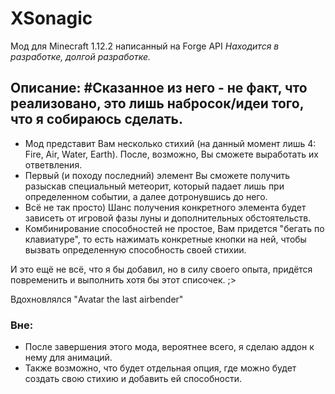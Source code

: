 # XSonagic
Мод для Minecraft 1.12.2 написанный на Forge API
*Находится в разработке, долгой разработке.*

## Описание:   #Сказанное из него - не факт, что реализовано, это лишь набросок/идеи того, что я собираюсь сделать.
- Мод представит Вам несколько стихий (на данный момент лишь 4: Fire, Air, Water, Earth). После, возможно, Вы сможете выработать их ответвления.
- Первый (и походу последний) элемент Вы сможете получить разыскав специальный метеорит, который падает лишь при определенном событии, а далее дотронувшись до него.
 - Всё не так просто) Шанс получения конкретного элемента будет зависеть от игровой фазы луны и дополнительных обстоятельств.
- Комбинирование способностей не простое, Вам придется "бегать по клавиатуре", то есть нажимать конкретные кнопки на ней, чтобы вызвать определенную способность своей стихии.

И это ещё не всё, что я бы добавил, но в силу своего опыта, придётся повременить и выполнить хотя бы этот списочек. ;>

Вдохновлялся "Avatar the last airbender"

### Вне:
- После завершения этого мода, вероятнее всего, я сделаю аддон к нему для анимаций.
- Также возможно, что будет отдельная опция, где можно будет создать свою стихию и добавить ей способности.
